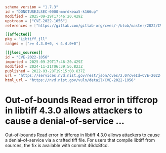 ```toml
schema_version = "1.7.3"
id = "DONOTUSEJLSEC-0000-mnrdkeaa5-k166up"
modified = 2025-09-29T17:46:20.429Z
upstream = ["CVE-2022-1056"]
references = ["https://gitlab.com/gitlab-org/cves/-/blob/master/2022/CVE-2022-1056.json", "https://gitlab.com/libtiff/libtiff/-/issues/391", "https://gitlab.com/libtiff/libtiff/-/merge_requests/307", "https://security.gentoo.org/glsa/202210-10", "https://security.netapp.com/advisory/ntap-20221228-0008/", "https://gitlab.com/gitlab-org/cves/-/blob/master/2022/CVE-2022-1056.json", "https://gitlab.com/libtiff/libtiff/-/issues/391", "https://gitlab.com/libtiff/libtiff/-/merge_requests/307", "https://security.gentoo.org/glsa/202210-10", "https://security.netapp.com/advisory/ntap-20221228-0008/"]

[[affected]]
pkg = "Libtiff_jll"
ranges = [">= 4.3.0+0, < 4.4.0+0"]

[[jlsec_sources]]
id = "CVE-2022-1056"
imported = 2025-09-29T17:46:20.429Z
modified = 2024-11-21T06:39:56.823Z
published = 2022-03-28T19:15:08.837Z
url = "https://services.nvd.nist.gov/rest/json/cves/2.0?cveId=CVE-2022-1056"
html_url = "https://nvd.nist.gov/vuln/detail/CVE-2022-1056"
```

# Out-of-bounds Read error in tiffcrop in libtiff 4.3.0 allows attackers to cause a denial-of-service ...

Out-of-bounds Read error in tiffcrop in libtiff 4.3.0 allows attackers to cause a denial-of-service via a crafted tiff file. For users that compile libtiff from sources, the fix is available with commit 46dc8fcd.


